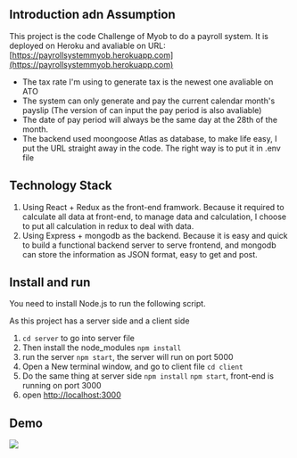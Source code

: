 
## Introduction adn Assumption

This project is the code Challenge of Myob to do a payroll system. It is deployed on Heroku and avaliable on URL: [https://payrollsystemmyob.herokuapp.com](https://payrollsystemmyob.herokuapp.com)

* The tax rate I'm using to generate tax is the newest one avaliable on ATO
* The system can only generate and pay the current calendar month's payslip (The version of can input the pay period is also avaliable)
* The date of pay period will always be the same day at the 28th of the month.
* The backend used moongoose Atlas as database, to make life easy, I put the URL straight away in the code. The right way is to put it in .env file

## Technology Stack
1. Using React + Redux as the front-end framwork. Because it required to calculate all data at front-end, to manage data and calculation, I choose to put all calculation in redux to deal with data.
2. Using Express + mongodb as the backend. Because it is easy and quick to build a functional backend server to serve frontend, and mongodb can store the information as JSON format, easy to get and post. 
## Install and run
You need to install Node.js to run the following script.

As this project has a server side and a client side
1. `cd server` to go into server file
2. Then install the node_modules `npm install`
3. run the server `npm start`, the server will run on port 5000
4. Open a New terminal window, and go to client file `cd client`
5. Do the same thing at server side `npm install` `npm start`,  front-end is running on port 3000
6. open [http://localhost:3000](http://localhost:3000)

## Demo
![](demo.gif)



